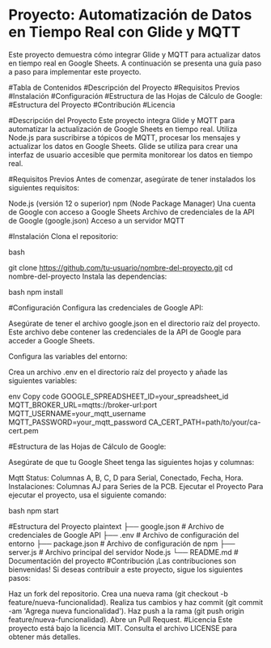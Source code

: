 # Proyecto: Automatización de Datos en Tiempo Real con Glide y MQTT

Este proyecto demuestra cómo integrar Glide y MQTT para actualizar datos en tiempo real en Google Sheets. A continuación se presenta una guía paso a paso para implementar este proyecto.

#Tabla de Contenidos
#Descripción del Proyecto
#Requisitos Previos
#Instalación
#Configuración
#Estructura de las Hojas de Cálculo de Google:
#Estructura del Proyecto
#Contribución
#Licencia

#Descripción del Proyecto
Este proyecto integra Glide y MQTT para automatizar la actualización de Google Sheets en tiempo real. Utiliza Node.js para suscribirse a tópicos de MQTT, procesar los mensajes y actualizar los datos en Google Sheets. Glide se utiliza para crear una interfaz de usuario accesible que permita monitorear los datos en tiempo real.

#Requisitos Previos
Antes de comenzar, asegúrate de tener instalados los siguientes requisitos:

Node.js (versión 12 o superior)
npm (Node Package Manager)
Una cuenta de Google con acceso a Google Sheets
Archivo de credenciales de la API de Google (google.json)
Acceso a un servidor MQTT

#Instalación
Clona el repositorio:

bash

git clone https://github.com/tu-usuario/nombre-del-proyecto.git
cd nombre-del-proyecto
Instala las dependencias:

bash
npm install

#Configuración
Configura las credenciales de Google API:

Asegúrate de tener el archivo google.json en el directorio raíz del proyecto. Este archivo debe contener las credenciales de la API de Google para acceder a Google Sheets.

Configura las variables del entorno:

Crea un archivo .env en el directorio raíz del proyecto y añade las siguientes variables:

env
Copy code
GOOGLE_SPREADSHEET_ID=your_spreadsheet_id
MQTT_BROKER_URL=mqtts://broker-url:port
MQTT_USERNAME=your_mqtt_username
MQTT_PASSWORD=your_mqtt_password
CA_CERT_PATH=path/to/your/ca-cert.pem

#Estructura de las Hojas de Cálculo de Google:

Asegúrate de que tu Google Sheet tenga las siguientes hojas y columnas:

Mqtt Status: Columnas A, B, C, D para Serial, Conectado, Fecha, Hora.
Instalaciones: Columnas AJ para Series de la PCB.
Ejecutar el Proyecto
Para ejecutar el proyecto, usa el siguiente comando:

bash
npm start

#Estructura del Proyecto
plaintext
├── google.json          # Archivo de credenciales de Google API
├── .env                 # Archivo de configuración del entorno
├── package.json         # Archivo de configuración de npm
├── server.js            # Archivo principal del servidor Node.js
└── README.md            # Documentación del proyecto
#Contribución
¡Las contribuciones son bienvenidas! Si deseas contribuir a este proyecto, sigue los siguientes pasos:

Haz un fork del repositorio.
Crea una nueva rama (git checkout -b feature/nueva-funcionalidad).
Realiza tus cambios y haz commit (git commit -am 'Agrega nueva funcionalidad').
Haz push a la rama (git push origin feature/nueva-funcionalidad).
Abre un Pull Request.
#Licencia
Este proyecto está bajo la licencia MIT. Consulta el archivo LICENSE para obtener más detalles.

